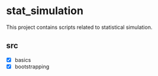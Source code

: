 # stat_simulation  

This project contains scripts related to statistical simulation.  

## src  
* [x] basics  
* [x] bootstrapping  
